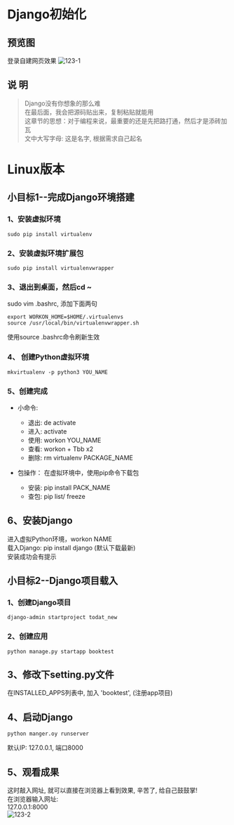 Django初始化
====


## 预览图
登录自建网页效果
![123-1](https://github.com/KissMyLady/Django/blob/master/Img/123-1.jpg)  


## 说 明  
> Django没有你想象的那么难  
> 在最后面，我会把源码贴出来，复制粘贴就能用  
> 这章节的思想：对于编程来说，最重要的还是先把路打通，然后才是添砖加瓦  
> 文中大写字母: 这是名字, 根据需求自己起名  
# Linux版本   
## 小目标1--完成Django环境搭建
 
### 1、安装虚拟环境
```Liunx
sudo pip install virtualenv  
```
### 2、安装虚拟环境扩展包
```Liunx
sudo pip install virtualenvwrapper
```
### 3、退出到桌面，然后cd ~  
sudo vim .bashrc, 添加下面两句  
```Linux
export WORKON_HOME=$HOME/.virtualenvs
source /usr/local/bin/virtualenvwrapper.sh
```
使用source .bashrc命令刷新生效  

### 4、 创建Python虚拟环境  
```Linux
mkvirtualenv -p python3 YOU_NAME
```

### 5、创建完成  
* 小命令:   
  * 退出: de activate  
  * 进入: activate  
  * 使用: workon YOU_NAME  
  * 查看: workon + Tbb x2  
  * 删除: rm virtualenv PACKAGE_NAME  

* 包操作：
在虚拟环境中，使用pip命令下载包  
  * 安装: pip install PACK_NAME
  * 查包: pip list/ freeze

## 6、安装Django  
进入虚拟Python环境，workon NAME  
载入Django:  pip install django  (默认下载最新)  
安装成功会有提示  


## 小目标2--Django项目载入  
### 1、创建Django项目  
```Linux
django-admin startproject todat_new  
```
### 2、创建应用  
```Linux
python manage.py startapp booktest  
```

## 3、修改下setting.py文件  
在INSTALLED_APPS列表中, 加入 'booktest', (注册app项目)  

## 4、启动Django  
```Linux
python manger.oy runserver
```
默认IP: 127.0.0.1, 端口8000  

## 5、观看成果   
这时敲入网址, 就可以直接在浏览器上看到效果, 辛苦了, 给自己鼓鼓掌!    
在浏览器输入网址:  
127.0.0.1:8000  
![123-2](https://github.com/KissMyLady/Django/blob/master/Img/123-2.jpg)   



